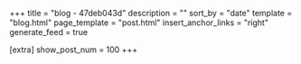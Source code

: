 +++
title = "blog - 47deb043d"
description = ""
sort_by = "date"
template = "blog.html"
page_template = "post.html"
insert_anchor_links = "right"
generate_feed = true

[extra]
show_post_num = 100
+++